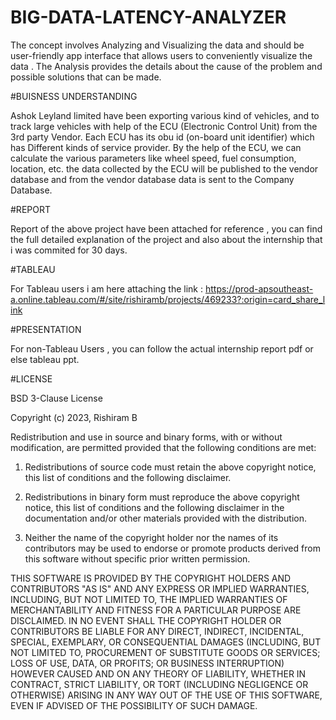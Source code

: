 # BIG-DATA-LATENCY-ANALYZER
The concept involves Analyzing and Visualizing the data and should be user-friendly app interface that allows users to conveniently visualize the data  . The Analysis provides the details about the cause of the problem and possible solutions that can be made.

#BUISNESS UNDERSTANDING 

Ashok Leyland limited have been exporting various kind of vehicles, and to track large vehicles with help of the ECU (Electronic Control Unit) from the 3rd party Vendor. Each ECU has its obu id (on-board unit identifier) which has Different kinds of service provider. By the help of the ECU, we can calculate the various parameters like wheel speed, fuel consumption, location, etc. the data collected by the ECU will be published to the vendor database and from the vendor database data is sent to the Company Database.


#REPORT 

Report of the above project have been attached for reference , you can find the full detailed explanation of the project and also about the internship that i was commited for 30 days.

#TABLEAU

For Tableau users i am here attaching the link :
https://prod-apsoutheast-a.online.tableau.com/#/site/rishiramb/projects/469233?:origin=card_share_link

#PRESENTATION 

For non-Tableau Users , you can follow the actual internship report pdf or else tableau ppt.

#LICENSE

BSD 3-Clause License

Copyright (c) 2023, Rishiram B

Redistribution and use in source and binary forms, with or without
modification, are permitted provided that the following conditions are met:

1. Redistributions of source code must retain the above copyright notice, this
   list of conditions and the following disclaimer.

2. Redistributions in binary form must reproduce the above copyright notice,
   this list of conditions and the following disclaimer in the documentation
   and/or other materials provided with the distribution.

3. Neither the name of the copyright holder nor the names of its
   contributors may be used to endorse or promote products derived from
   this software without specific prior written permission.

THIS SOFTWARE IS PROVIDED BY THE COPYRIGHT HOLDERS AND CONTRIBUTORS "AS IS"
AND ANY EXPRESS OR IMPLIED WARRANTIES, INCLUDING, BUT NOT LIMITED TO, THE
IMPLIED WARRANTIES OF MERCHANTABILITY AND FITNESS FOR A PARTICULAR PURPOSE ARE
DISCLAIMED. IN NO EVENT SHALL THE COPYRIGHT HOLDER OR CONTRIBUTORS BE LIABLE
FOR ANY DIRECT, INDIRECT, INCIDENTAL, SPECIAL, EXEMPLARY, OR CONSEQUENTIAL
DAMAGES (INCLUDING, BUT NOT LIMITED TO, PROCUREMENT OF SUBSTITUTE GOODS OR
SERVICES; LOSS OF USE, DATA, OR PROFITS; OR BUSINESS INTERRUPTION) HOWEVER
CAUSED AND ON ANY THEORY OF LIABILITY, WHETHER IN CONTRACT, STRICT LIABILITY,
OR TORT (INCLUDING NEGLIGENCE OR OTHERWISE) ARISING IN ANY WAY OUT OF THE USE
OF THIS SOFTWARE, EVEN IF ADVISED OF THE POSSIBILITY OF SUCH DAMAGE.
